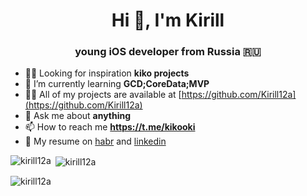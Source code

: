 <h1 align="center">Hi 👋, I'm Kirill</h1>
<h3 align="center">young iOS developer from Russia 🇷🇺</h3>


- 🧘‍♂ Looking for inspiration **kiko projects**
- 🌱 I’m currently learning **GCD;CoreData;MVP**
- 👨‍💻 All of my projects are available at [https://github.com/Kirill12a](https://github.com/Kirill12a)
- 💬 Ask me about **anything**
- 📫 How to reach me **https://t.me/kikooki**
- 💼 My resume on [habr](https://career.habr.com/kikosdrozd) and [linkedin](https://www.linkedin.com/in/kirill-drozdov-7ba685227/) 
<p align="left">
</p>

<p><img align="left" src="https://github-readme-stats.vercel.app/api/top-langs?username=kirill12a&show_icons=true&locale=en&layout=compact" alt="kirill12a" /></p>
<p>&nbsp;<img align="center" src="https://github-readme-stats.vercel.app/api?username=kirill12a&show_icons=true&locale=en" alt="kirill12a" /></p>
<p><img align="center" src="https://github-readme-streak-stats.herokuapp.com/?user=kirill12a&" alt="kirill12a" /></p>

